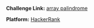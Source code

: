 **Challenge Link:** [array palindrome](https://www.hackerrank.com/contests/90-days-of-coding/challenges/array-palindrome-2-2)

**Platform:** [HackerRank](https://hackerrank.com/)
